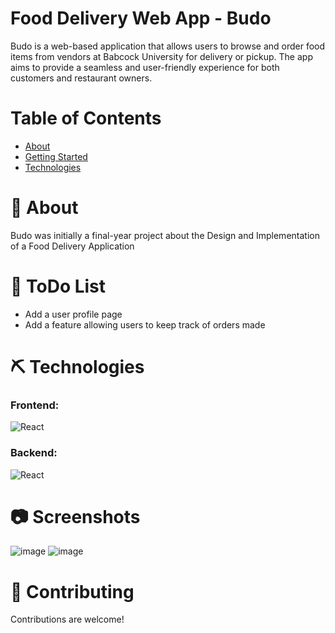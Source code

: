 # Food Delivery Web App - Budo
Budo is a web-based application that allows users to browse and order food items from vendors at Babcock University for delivery or pickup. The app aims to provide a seamless and user-friendly experience for both customers and restaurant owners.

# Table of Contents
* [About](https://github.com/Haru-hue/food-delivery/edit/main/README.md#About)
* [Getting Started](https://github.com/Haru-hue/food-delivery/edit/main/README.md#todo_list)
* [Technologies](https://github.com/Haru-hue/food-delivery/edit/main/README.md#technologies)

# 🧐 About
Budo was initially a final-year project about the Design and Implementation of a Food Delivery Application

# 🏁 ToDo List
* Add a user profile page
* Add a feature allowing users to keep track of orders made

# ⛏️ Technologies
### Frontend:
![React](https://skillicons.dev/icons?i=react,tailwind,sass)

### Backend:
![React](https://skillicons.dev/icons?i=nodejs,mongodb)

# 📷 Screenshots
![image](https://github.com/Haru-hue/food-delivery/assets/53390409/ab882902-b284-4644-99a1-877961afae54)
![image](https://github.com/Haru-hue/food-delivery/assets/53390409/fda45ae2-01a2-499a-9c82-5e0bacbff3ee)

# 🎉 Contributing
Contributions are welcome!
